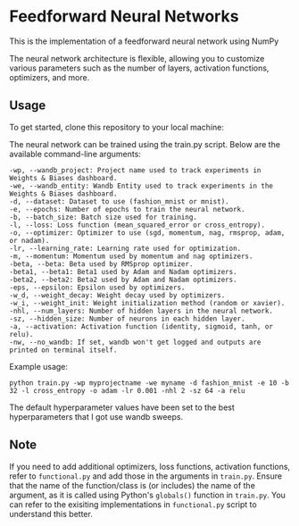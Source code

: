 # Feedforward Neural Networks

This is the implementation of a feedforward neural network using NumPy

The neural network architecture is flexible, allowing you to customize various parameters such as the number of layers, activation functions, optimizers, and more.

## Usage
To get started, clone this repository to your local machine:

The neural network can be trained using the train.py script. Below are the available command-line arguments:

    -wp, --wandb_project: Project name used to track experiments in Weights & Biases dashboard.
    -we, --wandb_entity: Wandb Entity used to track experiments in the Weights & Biases dashboard.
    -d, --dataset: Dataset to use (fashion_mnist or mnist).
    -e, --epochs: Number of epochs to train the neural network.
    -b, --batch_size: Batch size used for training.
    -l, --loss: Loss function (mean_squared_error or cross_entropy).
    -o, --optimizer: Optimizer to use (sgd, momentum, nag, rmsprop, adam, or nadam).
    -lr, --learning_rate: Learning rate used for optimization.
    -m, --momentum: Momentum used by momentum and nag optimizers.
    -beta, --beta: Beta used by RMSprop optimizer.
    -beta1, --beta1: Beta1 used by Adam and Nadam optimizers.
    -beta2, --beta2: Beta2 used by Adam and Nadam optimizers.
    -eps, --epsilon: Epsilon used by optimizers.
    -w_d, --weight_decay: Weight decay used by optimizers.
    -w_i, --weight_init: Weight initialization method (random or xavier).
    -nhl, --num_layers: Number of hidden layers in the neural network.
    -sz, --hidden_size: Number of neurons in each hidden layer.
    -a, --activation: Activation function (identity, sigmoid, tanh, or relu).
    -nw, --no_wandb: If set, wandb won't get logged and outputs are printed on terminal itself.

Example usage:

```python train.py -wp myprojectname -we myname -d fashion_mnist -e 10 -b 32 -l cross_entropy -o adam -lr 0.001 -nhl 2 -sz 64 -a relu```

The default hyperparameter values have been set to the best hyperparameters that I got use wandb sweeps.

## Note
If you need to add additional optimizers, loss functions, activation functions, refer to `functional.py` and add those in the arguments in `train.py`. Ensure that the name of the function/class is (or includes) the name of the argument, as it is called using Python's `globals()` function in `train.py`. You can refer to the exisiting implementations in `functional.py` script to understand this better.
